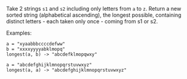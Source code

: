 Take 2 strings `s1` and `s2` including only letters from `a` to `z`. Return a
new sorted string (alphabetical ascending), the longest possible, containing
distinct letters - each taken only once - coming from s1 or s2.

Examples:

```
a = "xyaabbbccccdefww"
b = "xxxxyyyyabklmopq"
longest(a, b) -> "abcdefklmopqwxy"

a = "abcdefghijklmnopqrstuvwxyz"
longest(a, a) -> "abcdefghijklmnopqrstuvwxyz"
```
